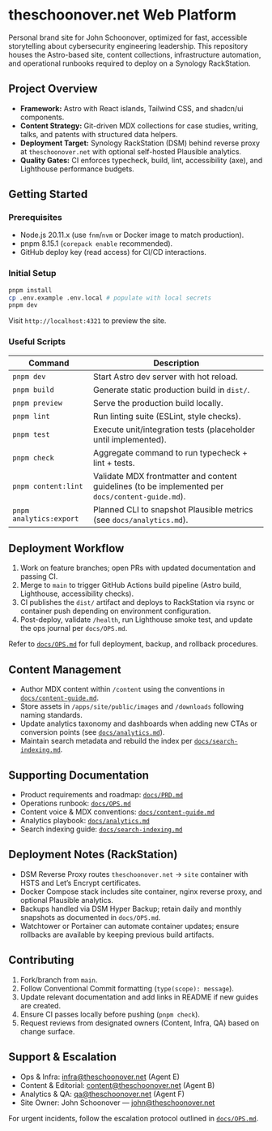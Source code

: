 # theschoonover.net Web Platform

Personal brand site for John Schoonover, optimized for fast, accessible storytelling about cybersecurity engineering leadership. This repository houses the Astro-based site, content collections, infrastructure automation, and operational runbooks required to deploy on a Synology RackStation.

## Project Overview
- **Framework:** Astro with React islands, Tailwind CSS, and shadcn/ui components.
- **Content Strategy:** Git-driven MDX collections for case studies, writing, talks, and patents with structured data helpers.
- **Deployment Target:** Synology RackStation (DSM) behind reverse proxy at `theschoonover.net` with optional self-hosted Plausible analytics.
- **Quality Gates:** CI enforces typecheck, build, lint, accessibility (axe), and Lighthouse performance budgets.

## Getting Started
### Prerequisites
- Node.js 20.11.x (use `fnm`/`nvm` or Docker image to match production).
- pnpm 8.15.1 (`corepack enable` recommended).
- GitHub deploy key (read access) for CI/CD interactions.

### Initial Setup
```bash
pnpm install
cp .env.example .env.local # populate with local secrets
pnpm dev
```
Visit `http://localhost:4321` to preview the site.

### Useful Scripts
| Command | Description |
|---------|-------------|
| `pnpm dev` | Start Astro dev server with hot reload. |
| `pnpm build` | Generate static production build in `dist/`. |
| `pnpm preview` | Serve the production build locally. |
| `pnpm lint` | Run linting suite (ESLint, style checks). |
| `pnpm test` | Execute unit/integration tests (placeholder until implemented). |
| `pnpm check` | Aggregate command to run typecheck + lint + tests. |
| `pnpm content:lint` | Validate MDX frontmatter and content guidelines (to be implemented per `docs/content-guide.md`). |
| `pnpm analytics:export` | Planned CLI to snapshot Plausible metrics (see `docs/analytics.md`). |

## Deployment Workflow
1. Work on feature branches; open PRs with updated documentation and passing CI.
2. Merge to `main` to trigger GitHub Actions build pipeline (Astro build, Lighthouse, accessibility checks).
3. CI publishes the `dist/` artifact and deploys to RackStation via rsync or container push depending on environment configuration.
4. Post-deploy, validate `/health`, run Lighthouse smoke test, and update the ops journal per `docs/OPS.md`.

Refer to [`docs/OPS.md`](docs/OPS.md) for full deployment, backup, and rollback procedures.

## Content Management
- Author MDX content within `/content` using the conventions in [`docs/content-guide.md`](docs/content-guide.md).
- Store assets in `/apps/site/public/images` and `/downloads` following naming standards.
- Update analytics taxonomy and dashboards when adding new CTAs or conversion points (see [`docs/analytics.md`](docs/analytics.md)).
- Maintain search metadata and rebuild the index per [`docs/search-indexing.md`](docs/search-indexing.md).

## Supporting Documentation
- Product requirements and roadmap: [`docs/PRD.md`](docs/PRD.md)
- Operations runbook: [`docs/OPS.md`](docs/OPS.md)
- Content voice & MDX conventions: [`docs/content-guide.md`](docs/content-guide.md)
- Analytics playbook: [`docs/analytics.md`](docs/analytics.md)
- Search indexing guide: [`docs/search-indexing.md`](docs/search-indexing.md)

## Deployment Notes (RackStation)
- DSM Reverse Proxy routes `theschoonover.net` → `site` container with HSTS and Let’s Encrypt certificates.
- Docker Compose stack includes site container, nginx reverse proxy, and optional Plausible analytics.
- Backups handled via DSM Hyper Backup; retain daily and monthly snapshots as documented in `docs/OPS.md`.
- Watchtower or Portainer can automate container updates; ensure rollbacks are available by keeping previous build artifacts.

## Contributing
1. Fork/branch from `main`.
2. Follow Conventional Commit formatting (`type(scope): message`).
3. Update relevant documentation and add links in README if new guides are created.
4. Ensure CI passes locally before pushing (`pnpm check`).
5. Request reviews from designated owners (Content, Infra, QA) based on change surface.

## Support & Escalation
- Ops & Infra: infra@theschoonover.net (Agent E)
- Content & Editorial: content@theschoonover.net (Agent B)
- Analytics & QA: qa@theschoonover.net (Agent F)
- Site Owner: John Schoonover — john@theschoonover.net

For urgent incidents, follow the escalation protocol outlined in [`docs/OPS.md`](docs/OPS.md).

